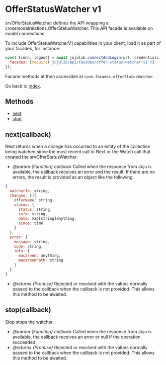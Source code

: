 <!---
NOTE: this file has been generated by the doc command in js-libjuju
on Fri 2018/11/09 14:32:38 UTC. Do not manually edit this file.
--->
# OfferStatusWatcher v1

srvOfferStatusWatcher defines the API wrapping a
  crossmodelrelations.OfferStatusWatcher.
This API facade is available on model connections.

To include OfferStatusWatcherV1 capabilities in your client, load it as
part of your facades, for instance:
```javascript
const {conn, logout} = await jujulib.connectAndLogin(url, credentials, {
  facades: [require('jujulib/api/facades/offer-status-watcher-v1')]
});
```
Facade methods at then accessible at `conn.facades.offerStatusWatcher`.

Go back to [index](index.md).

## Methods
- [next](#nextcallback)
- [stop](#stopcallback)

## next(callback)
Next returns when a change has occurred to an entity of the collection
    being watched since the most recent call to Next or the Watch call that
    created the srvOfferStatusWatcher.

- *@param {Function} callback* Called when the response from Juju is available,
  the callback receives an error and the result. If there are no errors, the
  result is provided as an object like the following:
```javascript
{
  watcherId: string,
  changes: []{
    offerName: string,
    status: {
      status: string,
      info: string,
      data: map[string]anything,
      since: time
    }
  },
  error: {
    message: string,
    code: string,
    info: {
      macaroon: anything,
      macaroonPath: string
    }
  }
}
```
- *@returns {Promise}* Rejected or resolved with the values normally passed to
  the callback when the callback is not provided.
  This allows this method to be awaited.

## stop(callback)
Stop stops the watcher.

- *@param {Function} callback* Called when the response from Juju is available,
  the callback receives an error or null if the operation succeeded.
- *@returns {Promise}* Rejected or resolved with the values normally passed to
  the callback when the callback is not provided.
  This allows this method to be awaited.
